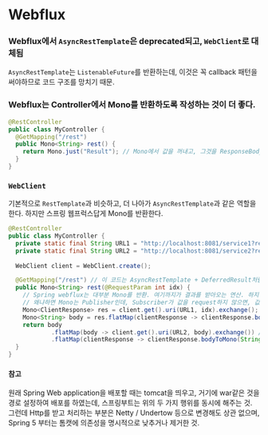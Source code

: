 # Webflux

### Webflux에서 `AsyncRestTemplate`은 deprecated되고, `WebClient`로 대체됨
`AsyncRestTemplate`는 `ListenableFuture`를 반환하는데, 이것은 꼭 callback 패턴을 써야하므로 코드 구조를 망치기 때문.

### Webflux는 Controller에서 Mono를 반환하도록 작성하는 것이 더 좋다.
```java
@RestController
public class MyController {
  @GetMapping("/rest")
  public Mono<String> rest() {
    return Mono.just("Result"); // Mono에서 값을 꺼내고, 그것을 ResponseBody에 쓰는 것은 Spring이 하는 일. 즉, subscribe를 호출해서 값을 꺼낸다.
  }
}
```

### `WebClient`
기본적으로 `RestTemplate`과 비슷하고, 더 나아가 `AsyncRestTemplate`과 같은 역할을 한다.
하지만 스프링 웹프럭스답게 Mono<ClientResponse>를 반환한다.

```java
@RestController
public class MyController {
  private static final String URL1 = "http://localhost:8081/service1?req={req}";
  private static final String URL2 = "http://localhost:8081/service2?req={req}";
  
  WebClient client = WebClient.create();

  @GetMapping("/rest") // 이 코드는 AsyncRestTemplate + DeferredResult처럼 비동기 논블로킹으로 동작한다.
  public Mono<String> rest(@RequestParam int idx) {
    // Spring webflux는 대부분 Mono를 반환. 여기까지가 결과를 받아오는 연산. 하지만 정의하는 순간 실행되지는 않는다.
    // 왜냐하면 Mono는 Publisher인데, Subscriber가 값을 request하지 않으면, 값을 생산하지 않는다.
    Mono<ClientResponse> res = client.get().uri(URL1, idx).exchange();
    Mono<String> body = res.flatMap(clientResponse -> clientResponse.bodyToMono(String.class)); // flapMap(f)의 f: x -> Mono<y>
    return body
            .flatMap(body -> client.get().uri(URL2, body).exchange()) // 앞에서 받은 값을 이용해서 다음 request를 보내보자
            .flatMap(clientResponse -> clientResponse.bodyToMono(String.class));
  }
} 
```

#### 참고
원래 Spring Web application을 배포할 때는 tomcat을 띄우고, 거기에 war같은 것을 경로 설정하여 배포를 하였는데,
스프링부트는 위의 두 가지 행위를 동시에 해주는 것.
그런데 Http를 받고 처리하는 부분은 Netty / Undertow 등으로 변경해도 상관 없으며, Spring 5 부터는 톰캣에 의존성을 명시적으로 낮추거나 제거한 것. 
